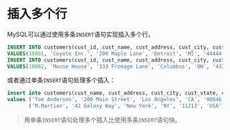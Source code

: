 # 插入多个行

MySQL可以通过使用多条`INSERT`语句实现插入多个行。

```sql
INSERT INTO customers(cust_id, cust_name, cust_address, cust_city, cust_state, cust_zip, cust_country, cust_contact, cust_email)
VALUES(10001, 'Coyote Inc.', '200 Maple Lane', 'Detroit', 'MI', '44444', 'USA', 'Y Lee', 'ylee@coyote.com');
INSERT INTO customers(cust_id, cust_name, cust_address, cust_city, cust_state, cust_zip, cust_country, cust_contact)
VALUES(10002, 'Mouse House', '333 Fromage Lane', 'Columbus', 'OH', '43333', 'USA', 'Jerry Mouse');
```

或者通过单条`INSERT`语句处理多个插入：

```sql
insert into customers(cust_name, cust_address, cust_city, cust_state, cust_zip, cust_country)
values ('Tom Anderson', '200 Main Street', 'Los Angeles', 'CA', '90046', 'USA'),
       ('M.Martian', '42 Galaxy Way', 'New York', 'NY', '11213', 'USA');
```

> 用单条`INSERT`语句处理多个插入比使用多条`INSERT`语句快。

